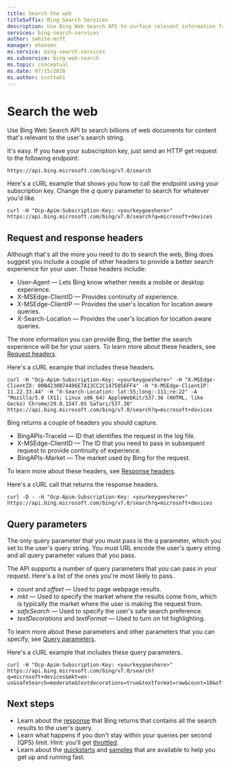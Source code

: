```yaml
---
title: Search the web
titleSuffix: Bing Search Services
description: Use Bing Web Search API to surface relevant information from billions of web documents.
services: bing-search-services
author: swhite-msft
manager: ehansen
ms.service: bing-search-services
ms.subservice: bing-web-search
ms.topic: conceptual
ms.date: 07/15/2020
ms.author: scottwhi
---
```


# Search the web

Use Bing Web Search API to search billions of web documents for content that's relevant to the user's search string.

It's easy. If you have your subscription key, just send an HTTP get request to the following endpoint:

```
https://api.bing.microsoft.com/bing/v7.0/search
```

Here's a cURL example that shows you how to call the endpoint using your subscription key. Change the *q* query parameter to search for whatever you'd like.

```curl
curl -H "Ocp-Apim-Subscription-Key: <yourkeygoeshere>" https://api.bing.microsoft.com/bing/v7.0/search?q=microsoft+devices
```

## Request and response headers

Although that's all the more you need to do to search the web, Bing does suggest you include a couple of other headers to provide a better search experience for your user. Those headers include:

- User-Agent &mdash; Lets Bing know whether needs a mobile or desktop experience.
- X-MSEdge-ClientID &mdash; Provides continuity of experience.
- X-MSEdge-ClientIP &mdash; Provides the user's location for location aware queries.
- X-Search-Location &mdash; Provides the user's location for location aware queries.

The more information you can provide Bing, the better the search experience will be for your users. To learn more about these headers, see [Request headers](reference/headers.md#request-headers).

Here's a cURL example that includes these headers.

```curl
curl -H "Ocp-Apim-Subscription-Key: <yourkeygoeshere>" -H "X-MSEdge-ClientID: 00B4230B74496E7A13CC2C1475056FF4" -H "X-MSEdge-ClientIP: 11.22.33.44" -H "X-Search-Location: lat:55;long:-111;re:22" -A "Mozilla/5.0 (X11; Linux x86_64) AppleWebKit/537.36 (KHTML, like Gecko) Chrome/29.0.1547.65 Safari/537.36" https://api.bing.microsoft.com/bing/v7.0/search?q=microsoft+devices
```

Bing returns a couple of headers you should capture. 

- BingAPIs-TraceId &mdash; ID that identifies the request in the log file.
- X-MSEdge-ClientID &mdash; The ID that you need to pass in subsequent request to provide continuity of experience.
- BingAPIs-Market &mdash; The market used by Bing for the request.

To learn more about these headers, see [Response headers](reference/headers.md#response-headers).

Here's a cURL call that returns the response headers.

```curl
curl -D - -H "Ocp-Apim-Subscription-Key: <yourkeygoeshere>" https://api.bing.microsoft.com/bing/v7.0/search?q=microsoft+devices
```

## Query parameters

The only query parameter that you must pass is the *q* parameter, which you set to the user's query string. You must URL encode the user's query string and all query parameter values that you pass.

The API supports a number of query parameters that you can pass in your request. Here's a list of the ones you're most likely to pass.

- *count* and *offset* &mdash; Used to page webpage results.
- *mkt* &mdash; Used to specify the market where the results come from, which is typically the market where the user is making the request from.
- *safeSearch* &mdash; Used to specify the user's safe search preference.
- *textDecorations* and *textFormat* &mdash; Used to turn on hit highlighting.

To learn more about these parameters and other parameters that you can specify, see [Query parameters](reference/query-parameters.md).

Here's a cURL example that includes these query parameters.

```curl
curl -H "Ocp-Apim-Subscription-Key: <yourkeygoeshere>" https://api.bing.microsoft.com/bing/v7.0/search?q=microsoft+devices&mkt=en-us&safeSearch=moderate&textdecorations=true&textformat=raw&count=10&offset=0
```

## Next steps

- Learn about the [response](search-responses.md) that Bing returns that contains all the search results to the user's query.
- Learn what happens if you don't stay within your queries per second (QPS) limit. Hint: you'll get [throttled](throttling-requests.md).
- Learn about the [quickstarts](quickstarts.md) and [samples](samples.md) that are available to help you get up and running fast.
